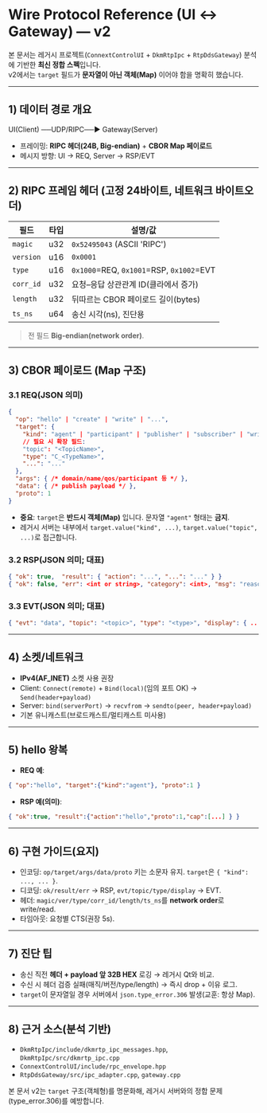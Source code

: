 # Wire Protocol Reference (UI ↔ Gateway) — v2

본 문서는 레거시 프로젝트(`ConnextControlUI` + `DkmRtpIpc` + `RtpDdsGateway`) 분석에 기반한 **최신 정합 스펙**입니다.  
v2에서는 `target` 필드가 **문자열이 아닌 객체(Map)** 이어야 함을 명확히 했습니다.

---

## 1) 데이터 경로 개요
UI(Client) ──UDP/RIPC──▶ Gateway(Server)  
- 프레이밍: **RIPC 헤더(24B, Big-endian)** + **CBOR Map 페이로드**  
- 메시지 방향: UI → REQ, Server → RSP/EVT

---

## 2) RIPC 프레임 헤더 (고정 24바이트, 네트워크 바이트오더)

| 필드     | 타입 | 설명/값 |
|---------|------|--------|
| `magic` | u32  | `0x52495043` (ASCII 'RIPC') |
| `version` | u16| `0x0001` |
| `type`  | u16  | `0x1000`=REQ, `0x1001`=RSP, `0x1002`=EVT |
| `corr_id` | u32| 요청–응답 상관관계 ID(클라에서 증가) |
| `length` | u32 | 뒤따르는 CBOR 페이로드 길이(bytes) |
| `ts_ns` | u64  | 송신 시각(ns), 진단용 |

> 전 필드 **Big-endian(network order)**.

---

## 3) CBOR 페이로드 (Map 구조)

### 3.1 REQ(JSON 의미)
```json
{
  "op": "hello" | "create" | "write" | "...",
  "target": {
    "kind": "agent" | "participant" | "publisher" | "subscriber" | "writer" | "reader",
    // 필요 시 확장 필드:
    "topic": "<TopicName>",
    "type": "C_<TypeName>",
    "...": "..."
  },
  "args": { /* domain/name/qos/participant 등 */ },
  "data": { /* publish payload */ },
  "proto": 1
}
```
- **중요**: `target`은 **반드시 객체(Map)** 입니다. 문자열 `"agent"` 형태는 **금지**.  
- 레거시 서버는 내부에서 `target.value("kind", ...)`, `target.value("topic", ...)`로 접근합니다.

### 3.2 RSP(JSON 의미; 대표)
```json
{ "ok": true,  "result": { "action": "...", "...": "..." } }
{ "ok": false, "err": <int or string>, "category": <int>, "msg": "reason" }
```

### 3.3 EVT(JSON 의미; 대표)
```json
{ "evt": "data", "topic": "<topic>", "type": "<type>", "display": { ... } }
```

---

## 4) 소켓/네트워크
- **IPv4(AF_INET)** 소켓 사용 권장
- Client: `Connect(remote)` + `Bind(local)`(임의 포트 OK) → `Send(header+payload)`
- Server: `bind(serverPort)` → `recvfrom` → `sendto(peer, header+payload)`
- 기본 유니캐스트(브로드캐스트/멀티캐스트 미사용)

---

## 5) hello 왕복
- **REQ 예**:
```json
{ "op":"hello", "target":{"kind":"agent"}, "proto":1 }
```
- **RSP 예(의미)**:
```json
{ "ok":true, "result":{"action":"hello","proto":1,"cap":[...] } }
```

---

## 6) 구현 가이드(요지)
- 인코딩: `op/target/args/data/proto` 키는 소문자 유지. `target`은 `{ "kind": ..., ... }`.  
- 디코딩: `ok/result/err` → RSP, `evt/topic/type/display` → EVT.  
- 헤더: `magic/ver/type/corr_id/length/ts_ns`를 **network order**로 write/read.  
- 타임아웃: 요청별 CTS(권장 5s).

---

## 7) 진단 팁
- 송신 직전 **헤더 + payload 앞 32B HEX** 로깅 → 레거시 Qt와 비교.  
- 수신 시 헤더 검증 실패(매직/버전/type/length) → 즉시 drop + 이유 로그.  
- `target`이 문자열일 경우 서버에서 `json.type_error.306` 발생(교훈: 항상 Map).

---

## 8) 근거 소스(분석 기반)
- `DkmRtpIpc/include/dkmrtp_ipc_messages.hpp`, `DkmRtpIpc/src/dkmrtp_ipc.cpp`  
- `ConnextControlUI/include/rpc_envelope.hpp`  
- `RtpDdsGateway/src/ipc_adapter.cpp`, `gateway.cpp`

본 문서 v2는 `target` 구조(객체형)를 명문화해, 레거시 서버와의 정합 문제(type_error.306)를 예방합니다.
